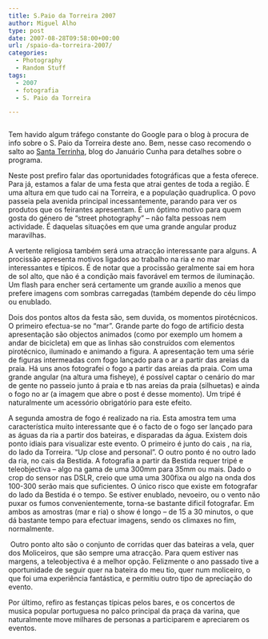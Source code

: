 ```yaml
---
title: S.Paio da Torreira 2007
author: Miguel Alho
type: post
date: 2007-08-28T09:58:00+00:00
url: /spaio-da-torreira-2007/
categories:
  - Photography
  - Random Stuff
tags:
  - 2007
  - fotografia
  - S. Paio da Torreira

---
```

<img />

Tem havido algum tráfego constante do Google para o blog à procura de info sobre o S. Paio da Torreira deste ano. Bem, nesse caso recomendo o salto ao <a href="http://santaterrinha.blogs.sapo.pt/410709.html" target="_blank">Santa Terrinha</a>, blog do Januário Cunha para detalhes sobre o programa.

Neste post prefiro falar das oportunidades fotográficas que a festa oferece. Para já, estamos a falar de uma festa que atrai gentes de toda a região. É uma altura em que tudo cai na Torreira, e a população quadruplica. O povo passeia pela avenida principal incessantemente, parando para ver os produtos que os feirantes apresentam. É um óptimo motivo para quem gosta do género de &#8220;street photography&#8221; &#8211; não falta pessoas nem actividade. É daquelas situações em que uma grande angular produz maravilhas.

A vertente religiosa também será uma atracção interessante para alguns. A procissão apresenta motivos ligados ao trabalho na ria e no mar interessantes e típicos. É de notar que a procissão geralmente sai em hora de sol alto, que não é a condição mais favorável em termos de iluminação. Um flash para encher será certamente um grande auxílio a menos que prefere imagens com sombras carregadas (também depende do céu limpo ou enublado.

Dois dos pontos altos da festa são, sem duvida, os momentos pirotécnicos. O primeiro efectua-se no &#8220;mar&#8221;. Grande parte do fogo de artificio desta apresentação são objectos animados (como por exemplo um homem a andar de bicicleta) em que as linhas são construídos com elementos pirotécnico, iluminado e animando a figura. A apresentação tem uma série de figuras intermeadas com fogo lançado para o ar a partir das areias da praia. Há uns anos fotografei o fogo a partir das areias da praia. Com uma grande angular (na altura uma fisheye), é possível captar o cenário do mar de gente no passeio junto á praia e tb nas areias da praia (silhuetas) e ainda o fogo no ar (a imagem que abre o post é desse momento). Um tripé é naturalmente um acessório obrigatório para este efeito. 

A segunda amostra de fogo é realizado na ria. Esta amostra tem uma característica muito interessante que é o facto de o fogo ser lançado para as águas da ria a partir dos bateiras, e disparadas da água. Existem dois ponto idiais para visualizar este evento. O primeiro é junto do cais , na ria, do lado da Torreira. &#8220;Up close and personal&#8221;. O outro ponto é no outro lado da ria, no cais da Bestida. A fotografia a partir da Bestida requer tripé e teleobjectiva &#8211; algo na gama de uma 300mm para 35mm ou mais. Dado o crop do sensor nas DSLR, creio que uma uma 300fixa ou algo na onda dos 100-300 serão mais que suficientes. O único risco que existe em fotografar do lado da Bestida é o tempo. Se estiver enublado, nevoeiro, ou o vento não puxar os fumos convenientemente, torna-se bastante dificil fotografar. Em ambos as amostras (mar e ria) o show é longo &#8211; de 15 a 30 minutos, o que dá bastante tempo para efectuar imagens, sendo os climaxes no fim, normalmente.

<img />  
Outro ponto alto são o conjunto de corridas quer das bateiras a vela, quer dos Moliceiros, que são sempre uma atracção. Para quem estiver nas margens, a teleobjectiva é a melhor opção. Felizmente o ano passado tive a oportunidade de seguir quer na bateira do meu tio, quer num moliceiro, o que foi uma experiência fantástica, e permitiu outro tipo de apreciação do evento.

Por último, refiro as festanças típicas pelos bares, e os concertos de musica popular portuguesa no palco principal da praça da varina, que naturalmente move milhares de personas a participarem e apreciarem os eventos.